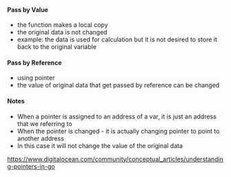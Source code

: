 #### Pass by Value
- the function makes a local copy
- the original data is not changed
- example: the data is used for calculation but it is not desired to store it back to the original variable

#### Pass by Reference
- using pointer
- the value of original data that get passed by reference can be changed

#### Notes
- When a pointer is assigned to an address of a var, it is just an address that we referring to
- When the pointer is changed - it is actually changing pointer to point to another address
- In this case it will not change the value of the original data

https://www.digitalocean.com/community/conceptual_articles/understanding-pointers-in-go